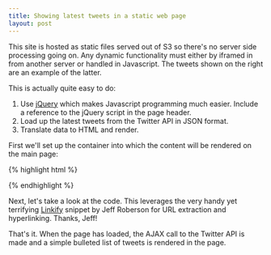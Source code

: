 ```yaml
---
title: Showing latest tweets in a static web page
layout: post
---
```

This site is hosted as static files served out of S3 so there's no server side processing going on. Any dynamic functionality must either by iframed in from another server or handled in Javascript. The tweets shown on the right are an example of the latter.

This is actually quite easy to do:
1. Use [jQuery](http://jquery.com) which makes Javascript programming much easier. Include a reference to the jQuery script in the page header.
1. Load up the latest tweets from the Twitter API in JSON format.
1. Translate data to HTML and render.

First we'll set up the container into which the content will be rendered on the main page:

{% highlight html %}
<ul id="tweets"></ul>
{% endhighlight %}

Next, let's take a look at the code. This leverages the very handy yet terrifying [Linkify](http://jmrware.com/articles/2010/linkifyurl/linkify.html) snippet by Jeff Roberson for URL extraction and hyperlinking. Thanks, Jeff!

<script src='https://gist.github.com/1651851.js?file=gistfile1.js'>
</script>

That's it. When the page has loaded, the AJAX call to the Twitter API is made and a simple bulleted list of tweets is rendered in the page.
